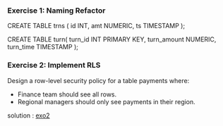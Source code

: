 ### Exercise 1: Naming Refactor
CREATE TABLE trns (
  id INT,
  amt NUMERIC,
  ts TIMESTAMP
);

CREATE TABLE turn(
    turn_id INT PRIMARY KEY,
    turn_amount NUMERIC,
    turn_time TIMESTAMP
);


### Exercise 2: Implement RLS
Design a row-level security policy for a table payments where:
- Finance team should see all rows.
- Regional managers should only see payments in their region.

solution : [exo2](exo2.sql)
